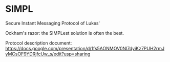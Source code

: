 SIMPL
=====
Secure Instant Messaging Protocol of Lukes'

Ockham's razor: the SIMPLest solution is often the best.

Protocol description document: https://docs.google.com/presentation/d/1fs5AONMOV0Nl7dyiKz7PUH2rmJyMCsOF9YDRjfcUw_s/edit?usp=sharing
